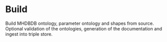 # Build

Build MHDBDB ontology, parameter ontology and shapes from source. Optional validation of the ontologies, generation of the documentation and ingest into triple store.
